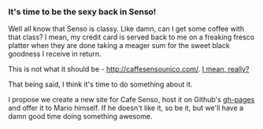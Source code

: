 ### It's time to be the sexy back in Senso!


Well all know that Senso is classy. Like damn, can I get some coffee with that class? I mean, my credit card is served back to me on a freaking fresco platter when they are done taking a meager sum for the sweet black goodness I receive in return. 

This is not what it should be - http://caffesensounico.com/. [I mean, really?](view-source:http://caffesensounico.com/)

That being said, I think it's time to do something about it.

I propose we create a new site for Cafe Senso, host it on Github's [gh-pages](http://pages.github.com/) and offer it to Mario himself. If he doesn't like it, so be it, but we'll have a damn good time doing something awesome.

